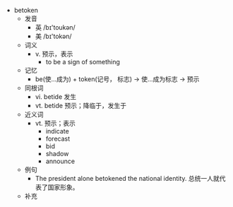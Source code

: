 - betoken
  - 发音
    - 英 /bɪ'toukən/
    - 美 /bɪ'tokən/
  - 词义
    - v. 预示，表示
      - to be a sign of something
  - 记忆
    - be(使…成为) + token(记号， 标志) → 使…成为标志 → 预示
  - 同根词
    - vi. betide 发生
    - vt. betide 预示；降临于，发生于
  - 近义词
    - vt. 预示；表示
      - indicate
      - forecast
      - bid
      - shadow
      - announce
  - 例句
    - The president alone betokened the national identity. 总统一人就代表了国家形象。
  - 补充